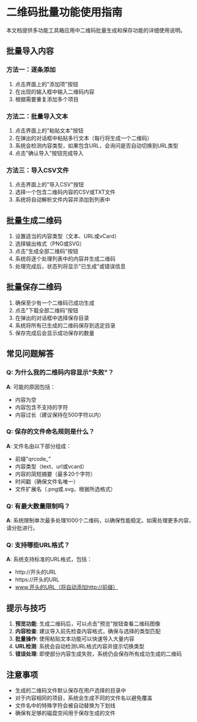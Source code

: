 # 二维码批量功能使用指南

本文档提供多功能工具箱应用中二维码批量生成和保存功能的详细使用说明。

## 批量导入内容

### 方法一：逐条添加

1. 点击界面上的"添加项"按钮
2. 在出现的输入框中输入二维码内容
3. 根据需要重复添加多个项目

### 方法二：批量导入文本

1. 点击界面上的"粘贴文本"按钮
2. 在弹出的对话框中粘贴多行文本（每行将生成一个二维码）
3. 系统会检测内容类型，如果包含URL，会询问是否自动切换到URL类型
4. 点击"确认导入"按钮完成导入

### 方法三：导入CSV文件

1. 点击界面上的"导入CSV"按钮
2. 选择一个包含二维码内容的CSV或TXT文件
3. 系统将自动解析文件内容并添加到列表中

## 批量生成二维码

1. 设置适当的内容类型（文本、URL或vCard）
2. 选择输出格式（PNG或SVG）
3. 点击"生成全部二维码"按钮
4. 系统将逐个处理列表中的内容并生成二维码
5. 处理完成后，状态列将显示"已生成"或错误信息

## 批量保存二维码

1. 确保至少有一个二维码已成功生成
2. 点击"下载全部二维码"按钮
3. 在弹出的对话框中选择保存目录
4. 系统将所有已生成的二维码保存到选定目录
5. 保存完成后会显示成功保存的数量

## 常见问题解答

### Q: 为什么我的二维码内容显示"失败"？
**A**: 可能的原因包括：
- 内容为空
- 内容包含不支持的字符
- 内容过长（建议保持在500字符以内）

### Q: 保存的文件命名规则是什么？
**A**: 文件名由以下部分组成：
- 前缀"qrcode_"
- 内容类型（text、url或vcard）
- 内容的简短摘要（最多20个字符）
- 时间戳（确保文件名唯一）
- 文件扩展名（.png或.svg，根据所选格式）

### Q: 有最大数量限制吗？
**A**: 系统限制单次最多处理1000个二维码，以确保性能稳定。如需处理更多内容，请分批进行。

### Q: 支持哪些URL格式？
**A**: 系统支持标准的URL格式，包括：
- http://开头的URL
- https://开头的URL
- www.开头的URL（将自动添加http://前缀）

## 提示与技巧

1. **预览功能**: 生成二维码后，可以点击"预览"按钮查看二维码图像
2. **内容检查**: 建议导入前先检查内容格式，确保与选择的类型匹配
3. **批量操作**: 使用粘贴文本功能可以快速导入大量内容
4. **URL检测**: 系统会自动检测URL格式内容并提示切换类型
5. **错误处理**: 即使部分内容生成失败，系统仍会保存所有成功生成的二维码

## 注意事项

- 生成的二维码文件默认保存在用户选择的目录中
- 对于内容相同的项目，系统会生成不同的文件名以避免覆盖
- 文件名中的特殊字符会被自动替换为下划线
- 确保有足够的磁盘空间用于保存生成的文件 